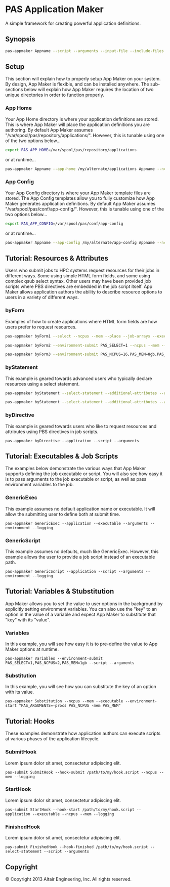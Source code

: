 # PAS Application Maker

A simple framework for creating powerful application definitions.

## Synopsis

```bash
pas-appmaker Appname --script --arguments --input-file --include-files --logging
```

## Setup

This section will explain how to properly setup App Maker on your system. By design, App Maker is flexible, and can be installed anywhere.
The sub-sections below will explain how App Maker requires the location of two unique directories in order to function properly.

### App Home

Your App Home directory is where your application definitions are stored. This is where App Maker will place the application definitions you are authoring.
By default App Maker assumes "/var/spool/pas/repository/applications/". However, this is tunable using one of the two options below...

```bash
export PAS_APP_HOME=/var/spool/pas/repository/applications
```

or at runtime...

```bash
pas-appmaker Appname --app-home /my/alternate/applications Appname --ncpus --script --arguments --logging
```

### App Config

Your App Config directory is where your App Maker template files are stored. The App Config templates allow you to fully customize how App Maker generates application definitions.
By default App Maker assumes "/var/spool/pas/conf/app-config/". However, this is tunable using one of the two options below...

```bash
export PAS_APP_CONFIG=/var/spool/pas/conf/app-config
```

or at runtime...

```bash
pas-appmaker Appname --app-config /my/alternate/app-config Appname --ncpus --script --arguments --logging
```

## Tutorial: Resources & Attributes

Users who submit jobs to HPC systems request resources for their jobs in different ways. Some using simple HTML form fields, and some using complex qsub select syntax. Other users may have been provided job scripts where PBS directives are embedded in the job script itself.  App Maker allows application authors the ability to describe resource options to users in a variety of different ways.

### byForm

Examples of how to create applications where HTML form fields are how users prefer to request resources.

```bash
pas-appmaker byForm1 --select --ncpus --mem --place --job-arrays --executable --arguments --logging
```
```bash
pas-appmaker byForm2 --environment-submit PAS_SELECT=1 --ncpus --mem --walltime --script --compress-results --logging
```
```bash
pas-appmaker byForm3 --environment-submit PAS_NCPUS=16,PAS_MEM=8gb,PAS_PLACE=pack --select --script --logging
```

### byStatement

This example is geared towards advanced users who typically declare resources using a select statement.

```bash
pas-appmaker byStatement --select-statement --additional-attributes --application --executable --arguments
```

```bash
pas-appmaker byStatement --select-statement --additional-attributes --application --executable --arguments
```

### byDirective

This example is geared towards users who like to request resources and attributes using PBS directives in job scripts.

`pas-appmaker byDirective --application --script --arguments`

## Tutorial: Executables & Job Scripts

The examples below demonstrate the various ways that App Maker supports defining the job executable or script.
You will also see how easy it is to pass arguments to the job executable or script, as well as pass environment variables to the job.

### GenericExec

This example assumes no default application name or executable. It will allow the submitting user to define both at submit time.

`pas-appmaker GenericExec --application --executable --arguments --environment --logging`

### GenericScript

This example assumes no defaults, much like GenericExec. However, this example allows the user to provide a job script instead of an executable path.

`pas-appmaker GenericScript --application --script --arguments --environment --logging`


## Tutorial: Variables & Stubstitution

App Maker allows you to set the value to user options in the background by explicitly setting environment variables. You can also use the "key" to an option in the value of a variable
and expect App Maker to substitute that "key" with its "value".

### Variables

In this example, you will see how easy it is to pre-define the value to App Maker options at runtime.

`pas-appmaker Variables --environment-submit PAS_SELECT=1,PAS_NCPUS=2,PAS_MEM=1gb --script --arguments`

### Substitution

In this example, you will see how you can substitute the key of an option with its value.

`pas-appmaker Substitution --ncpus --mem --executable --environment-start "PAS_ARGUMENTS=-procs PAS_NCPUS -mem PAS_MEM"`

## Tutorial: Hooks

These examples demonstrate how application authors can execute scripts at various phases of the application lifecycle.

### SubmitHook

Lorem ipsum dolor sit amet, consectetur adipiscing elit.

`pas-submit SubmitHook --hook-submit /path/to/my/hook.script --ncpus --mem --logging`

### StartHook

Lorem ipsum dolor sit amet, consectetur adipiscing elit.

`pas-submit StartHook --hook-start /path/to/my/hook.script --application --executable --ncpus --mem --logging`

### FinishedHook

Lorem ipsum dolor sit amet, consectetur adipiscing elit.

`pas-submit FinishedHook --hook-finished /path/to/my/hook.script --select-statement --script --arguments`

## Copyright

© Copyright 2013 Altair Engineering, Inc. All rights reserved.
